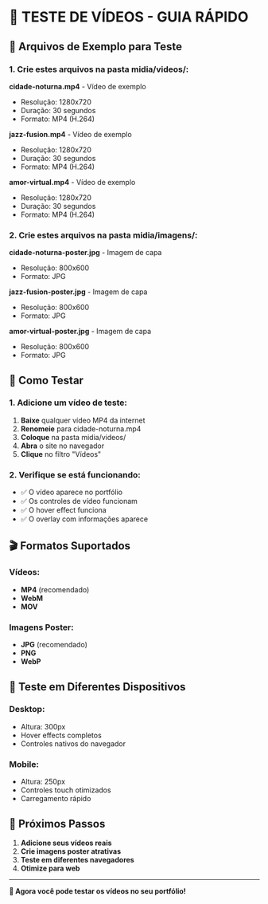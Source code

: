 ﻿# 🎥 TESTE DE VÍDEOS - GUIA RÁPIDO

## 📁 Arquivos de Exemplo para Teste

### **1. Crie estes arquivos na pasta midia/videos/:**

**cidade-noturna.mp4** - Vídeo de exemplo
- Resolução: 1280x720
- Duração: 30 segundos
- Formato: MP4 (H.264)

**jazz-fusion.mp4** - Vídeo de exemplo
- Resolução: 1280x720
- Duração: 30 segundos
- Formato: MP4 (H.264)

**amor-virtual.mp4** - Vídeo de exemplo
- Resolução: 1280x720
- Duração: 30 segundos
- Formato: MP4 (H.264)

### **2. Crie estes arquivos na pasta midia/imagens/:**

**cidade-noturna-poster.jpg** - Imagem de capa
- Resolução: 800x600
- Formato: JPG

**jazz-fusion-poster.jpg** - Imagem de capa
- Resolução: 800x600
- Formato: JPG

**amor-virtual-poster.jpg** - Imagem de capa
- Resolução: 800x600
- Formato: JPG

## 🔧 Como Testar

### **1. Adicione um vídeo de teste:**
1. **Baixe** qualquer vídeo MP4 da internet
2. **Renomeie** para cidade-noturna.mp4
3. **Coloque** na pasta midia/videos/
4. **Abra** o site no navegador
5. **Clique** no filtro "Vídeos"

### **2. Verifique se está funcionando:**
- ✅ O vídeo aparece no portfólio
- ✅ Os controles de vídeo funcionam
- ✅ O hover effect funciona
- ✅ O overlay com informações aparece

## 🎬 Formatos Suportados

### **Vídeos:**
- **MP4** (recomendado)
- **WebM**
- **MOV**

### **Imagens Poster:**
- **JPG** (recomendado)
- **PNG**
- **WebP**

## 📱 Teste em Diferentes Dispositivos

### **Desktop:**
- Altura: 300px
- Hover effects completos
- Controles nativos do navegador

### **Mobile:**
- Altura: 250px
- Controles touch otimizados
- Carregamento rápido

## 🚀 Próximos Passos

1. **Adicione seus vídeos reais**
2. **Crie imagens poster atrativas**
3. **Teste em diferentes navegadores**
4. **Otimize para web**

---
**🎥 Agora você pode testar os vídeos no seu portfólio!**

